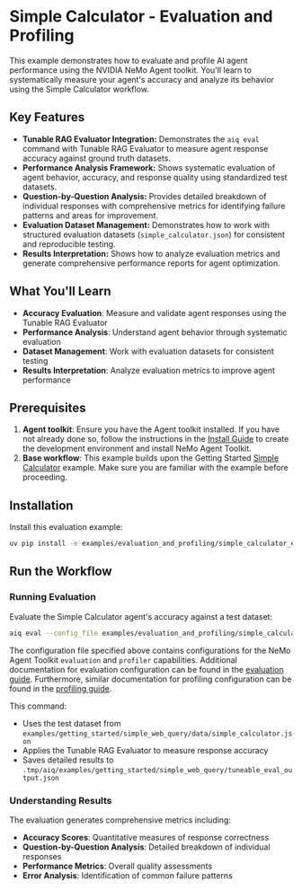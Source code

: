 <!--
SPDX-FileCopyrightText: Copyright (c) 2025, NVIDIA CORPORATION & AFFILIATES. All rights reserved.
SPDX-License-Identifier: Apache-2.0

Licensed under the Apache License, Version 2.0 (the "License");
you may not use this file except in compliance with the License.
You may obtain a copy of the License at

http://www.apache.org/licenses/LICENSE-2.0

Unless required by applicable law or agreed to in writing, software
distributed under the License is distributed on an "AS IS" BASIS,
WITHOUT WARRANTIES OR CONDITIONS OF ANY KIND, either express or implied.
See the License for the specific language governing permissions and
limitations under the License.
-->

# Simple Calculator - Evaluation and Profiling

This example demonstrates how to evaluate and profile AI agent performance using the NVIDIA NeMo Agent toolkit. You'll learn to systematically measure your agent's accuracy and analyze its behavior using the Simple Calculator workflow.

## Key Features

- **Tunable RAG Evaluator Integration:** Demonstrates the `aiq eval` command with Tunable RAG Evaluator to measure agent response accuracy against ground truth datasets.
- **Performance Analysis Framework:** Shows systematic evaluation of agent behavior, accuracy, and response quality using standardized test datasets.
- **Question-by-Question Analysis:** Provides detailed breakdown of individual responses with comprehensive metrics for identifying failure patterns and areas for improvement.
- **Evaluation Dataset Management:** Demonstrates how to work with structured evaluation datasets (`simple_calculator.json`) for consistent and reproducible testing.
- **Results Interpretation:** Shows how to analyze evaluation metrics and generate comprehensive performance reports for agent optimization.

## What You'll Learn

- **Accuracy Evaluation**: Measure and validate agent responses using the Tunable RAG Evaluator
- **Performance Analysis**: Understand agent behavior through systematic evaluation
- **Dataset Management**: Work with evaluation datasets for consistent testing
- **Results Interpretation**: Analyze evaluation metrics to improve agent performance

## Prerequisites

1. **Agent toolkit**: Ensure you have the Agent toolkit installed. If you have not already done so, follow the instructions in the [Install Guide](../../../docs/source/quick-start/installing.md#install-from-source) to create the development environment and install NeMo Agent Toolkit.
2. **Base workflow**: This example builds upon the Getting Started [Simple Calculator](../../getting_started/simple_calculator/) example. Make sure you are familiar with the example before proceeding.

## Installation

Install this evaluation example:

```bash
uv pip install -e examples/evaluation_and_profiling/simple_calculator_eval
```

## Run the Workflow

### Running Evaluation

Evaluate the Simple Calculator agent's accuracy against a test dataset:

```bash
aiq eval --config_file examples/evaluation_and_profiling/simple_calculator_eval/configs/config-tunable-rag-eval.yml
```

The configuration file specified above contains configurations for the NeMo Agent Toolkit `evaluation` and `profiler` capabilities. Additional documentation for evaluation configuration can be found in the [evaluation guide](../../../docs/source/workflows/evaluate.md). Furthermore, similar documentation for profiling configuration can be found in the [profiling guide](../../../docs/source/workflows/profiler.md).

This command:
- Uses the test dataset from `examples/getting_started/simple_web_query/data/simple_calculator.json`
- Applies the Tunable RAG Evaluator to measure response accuracy
- Saves detailed results to `.tmp/aiq/examples/getting_started/simple_web_query/tuneable_eval_output.json`

### Understanding Results

The evaluation generates comprehensive metrics including:

- **Accuracy Scores**: Quantitative measures of response correctness
- **Question-by-Question Analysis**: Detailed breakdown of individual responses
- **Performance Metrics**: Overall quality assessments
- **Error Analysis**: Identification of common failure patterns
